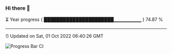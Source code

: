 ### Hi there 👋

⏳ Year progress { ██████████████████████▁▁▁▁▁▁▁▁ } 74.87 %

---

⏰ Updated on Sat, 01 Oct 2022 06:40:26 GMT

![Progress Bar CI](https://github.com/ZhaoGui/ZhaoGui/workflows/Progress%20Bar%20CI/badge.svg)

